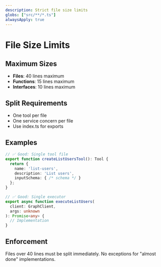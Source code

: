 ```yaml
---
description: Strict file size limits
globs: ["src/**/*.ts"]
alwaysApply: true
---
```


# File Size Limits

## Maximum Sizes
- **Files**: 40 lines maximum
- **Functions**: 15 lines maximum  
- **Interfaces**: 10 lines maximum

## Split Requirements
- One tool per file
- One service concern per file
- Use index.ts for exports

## Examples
```typescript
// ✅ Good: Single tool file
export function createListUsersTool(): Tool {
  return {
    name: 'list-users',
    description: 'List users',
    inputSchema: { /* schema */ }
  };
}

// ✅ Good: Single executor
export async function executeListUsers(
  client: GraphClient, 
  args: unknown
): Promise<any> {
  // Implementation
}
```

## Enforcement
Files over 40 lines must be split immediately.
No exceptions for "almost done" implementations.